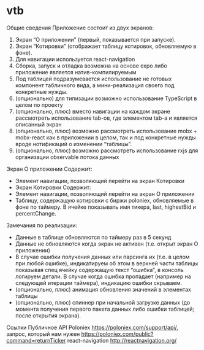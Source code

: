 # vtb
Общие сведения
Приложение состоит из двух экранов:
1) Экран “О приложении” (первый, показывается при запуске).
2) Экран “Котировки” (отображает таблицу котировок, обновляемую в фоне).
3) Для навигации используется react-navigation
4) Сборка, запуск и отладка возможна на основе expo либо приложение является натив-компилируемым
5) Под таблицей подразумевается использование не готовых компонент табличного вида, а мини-реализация своего под конкретные нужды.
6) (опционально) для типизации возможно использование TypeScript в целом по проекту
7) (опционально, плюс) вместо навигации на каждом экране рассмотреть использование tab-ов, где элементом tab-а и является описанный экран
8) (опционально, плюс) возможно рассмотреть использование mobx + mobx-react как в приложении в целом, так  и под конкретные нужды вроде нотификаций о изменении “таблицы”.
9) (опционально, плюс) возможно рассмотреть использование rxjs для организации observable потока данных

Экран О приложении
Содержит:
- Элемент навигации, позволяющий перейти на экран Котировки
- Экран Котировки
Содержит:
- Элемент навигации, позволяющий перейти на экран О приложении
- Таблицу, содержащую котировки с биржи poloniex, обновляемые в фоне по таймеру. В ячейке показывать имя тикера, last, highestBid и percentChange.

Замечания по реализации:
- Данные в таблице обновляются по таймеру раз в 5 секунд
- Данные не обновляются когда экран не активен (т.е. открыт экран О приложении)
- В случае ошибки получения данных или парсинга их (т.е. в целом при любой ошибке), индикатируем об этом в верхней части таблицы показывая спец ячейку содержащую текст “ошибка”, в консоль логируем детали. В случае когда ошибка пропадает (например на следующей итерации таймера), индикацию ошибки скрываем.
- (опционально, плюс) анимация обновления значений в элементах таблицы
- (опционально, плюс) спиннер при начальной загрузке данных (до момента получения первого пакета данных либо ошибки таблицей; после открытия экрана).

Ссылки
Публичное API Poloniex https://poloniex.com/support/api/, запрос, который нам нужен https://poloniex.com/public?command=returnTicker
react-navigation http://reactnavigation.org/
